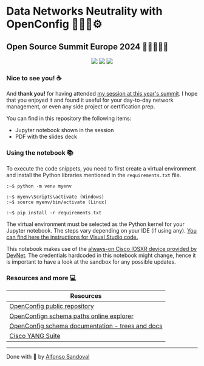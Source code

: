 # Data Networks Neutrality with OpenConfig 🧙🏼‍♂️⚙️
## Open Source Summit Europe 2024 🐧🇪🇺🇦🇹

<p align="center">
  <a href="https://forthebadge.com"><img src="https://forthebadge.com/images/badges/made-with-python.svg" /></a>
  <a href="https://forthebadge.com"><img src="https://forthebadge.com/images/badges/built-with-love.svg" /></a>
  <a href="https://forthebadge.com"><img src="https://forthebadge.com/images/badges/powered-by-coffee.svg" /></a>
</p>

### Nice to see you! ☕
And **thank you!** for having attended [my session at this year's summit](https://events.linuxfoundation.org/open-source-summit-europe/program/schedule/). I hope that you enjoyed it and found it useful for your day-to-day network management, or even any side project or certification prep.

You can find in this repository the following items:
- Jupyter notebook shown in the session
- PDF with the slides deck

### Using the notebook 📚
To execute the code snippets, you need to first create a virtual environment and install the Python libraries mentioned in the ```requirements.txt``` file.

```
:~$ python -m venv myenv

:~$ myenv\Scripts\activate (Windows)
:~$ source myenv/bin/activate (Linux)

:~$ pip install -r requirements.txt
```

The virtual environment must be selected as the Python kernel for your Jupyter notebook. The steps vary depending on your IDE (if using any). [You can find here the instructions for Visual Studio code.](https://code.visualstudio.com/docs/datascience/jupyter-notebooks)

This notebook makes use of the [always-on Cisco IOSXR device provided by DevNet](https://devnetsandbox.cisco.com/DevNet/catalog/ios-xr-always-on). The credentials hardcoded in this notebook might change, hence it is important to have a look at the sandbox for any possible updates.

### Resources and more 💻
| Resources    |
|----------|
| [OpenConfig public repository](https://github.com/openconfig/public/tree/master/release/models) |
| [OpenConfign schema paths online explorer](https://openconfig.net/projects/models/paths/) |
| [OpenConfig schema documentation - trees and docs](https://openconfig.net/projects/models/schemadocs/) |
| [Cisco YANG Suite](https://developer.cisco.com/yangsuite/) |


---
Done with 🧡  by [Alfonso Sandoval](https://linkedin.com/in/asandovalros)